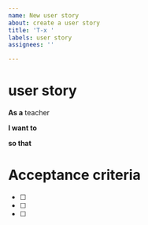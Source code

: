 ```yaml
---
name: New user story
about: create a user story
title: 'T-x '
labels: user story
assignees: ''

---
```


# user story
**As a**
teacher


**I want to**


**so that**



# Acceptance criteria
- [ ] 
- [ ]
- [ ]
